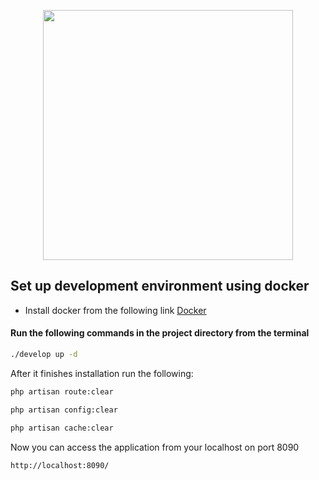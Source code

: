 <p align="center"><img src="https://res.cloudinary.com/dtfbvvkyp/image/upload/v1566331377/laravel-logolockup-cmyk-red.svg" width="400"></p>

## Set up development environment using docker
- Install docker from the following link [Docker](https://docs.docker.com/install/)

#### Run the following commands in the project directory from the terminal

```bash
./develop up -d
```

After it finishes installation run the following:

```bash
php artisan route:clear
```

```bash
php artisan config:clear
```

```bash
php artisan cache:clear
```

Now you can access the application from your localhost on port 8090

```bash
http://localhost:8090/
```
